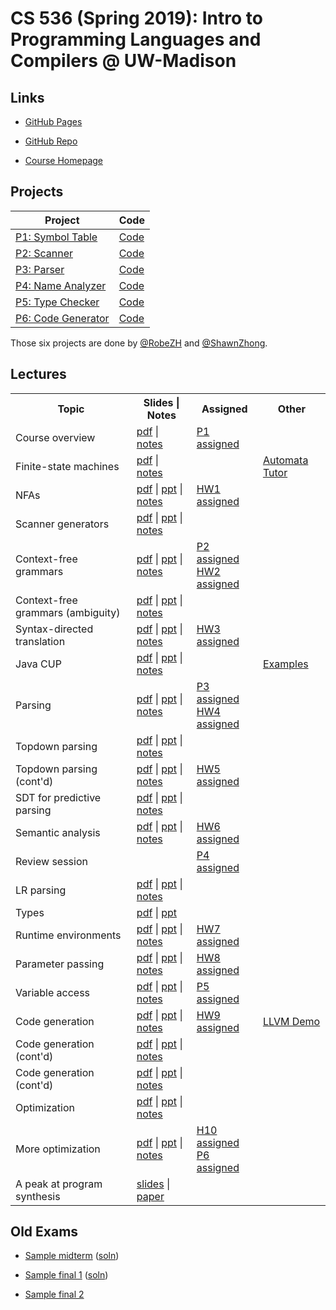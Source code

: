 # CS 536 (Spring 2019): Intro to Programming Languages and Compilers @ UW-Madison 

## Links

- [GitHub Pages](https://shawnzhong.github.io/CS536-Spring-2019/)

- [GitHub Repo](https://github.com/ShawnZhong/CS536-Spring-2019)

- [Course Homepage](http://pages.cs.wisc.edu/~loris/cs536/)

## Projects


|               Project            |   Code     |
| -------------------------------- | ---------- |
| [P1: Symbol Table](p1/p1.html)   | [Code](p1) |
| [P2: Scanner](p2/p2.html)        | [Code](p2) |
| [P3: Parser](p3/p3.html)         | [Code](p3) |
| [P4: Name Analyzer](p4/p4.html)  | [Code](p4) |
| [P5: Type Checker](p5/p5.html)   | [Code](p5) |
| [P6: Code Generator](p6/p6.html) | [Code](p6) |



Those six projects are done by [@RobeZH](https://github.com/541736690) and [@ShawnZhong](https://github.com/ShawnZhong).


## Lectures

<table class="tg">
   <tr>
      <th>Topic</th>
      <th>Slides | Notes</th>
      <th>Assigned</th>
      <th>Other</th>
   </tr>
   <tr>
      <td>Course overview</td>
      <td>
         <a href="slides/lec1.pdf">pdf</a> |
         <a href="readings/overview.html">notes</a>
      </td>
      <td>
         <a href="p1/p1.html">P1 assigned</a>
      </td>
      <td></td>
   </tr>
   <tr>
      <td>Finite-state machines</td>
      <td>
         <a href="slides/lec2.pdf">pdf</a> |
         <a href="readings/scanning.html">notes</a>
      </td>
      <td>
      </td>
      <td>
         <a href="tutorinfo.html">Automata Tutor</a>
      </td>
   </tr>
   <tr>
      <td>NFAs</td>
      <td>
         <a href="slides/lec3.pdf">pdf</a> |
         <a href="slides/lec3.pptx">ppt</a> |
         <a href="readings/scanning.html">notes</a>
      </td>
      <td>
         <a href="h1/h1.html">HW1 assigned</a>
      </td>
      <td></td>
   </tr>
   <tr>
      <td>Scanner generators</td>
      <td>
         <a href="slides/lec4.pdf">pdf</a> |
         <a href="slides/lec4.pptx">ppt</a> | 
         <a href="readings/JLex.html">notes</a>
      </td>
      <td>
      </td>
      <td></td>
   </tr>
   <tr>
      <td>Context-free grammars</td>
      <td>
         <a href="slides/lec5.pdf">pdf</a> |
         <a href="slides/lec5.pptx">ppt</a> |
         <a href="readings/CFGs.html">notes</a>
      </td>
      <td>
         <a href="p2/p2.html">P2 assigned</a> <br />
         <a href="h2/h2.html">HW2 assigned</a>
      </td>
      <td></td>
   </tr>
   <tr>
      <td>Context-free grammars (ambiguity)</td>
      <td>
         <a href="slides/lec6.pdf">pdf</a> |
         <a href="slides/lec6.pptx">ppt</a> | 
         <a href="readings/CFGs.html">notes</a>
      </td>
      <td></td>
      <td></td>
   </tr>
   <tr>
      <td>Syntax-directed translation</td>
      <td>
         <a href="slides/lec7.pdf">pdf</a> |
         <a href="slides/lec7.pptx">ppt</a> |
         <a href="readings/SDT.html">notes</a>
      </td>
      <td>
         <a href="h3/h3.html">HW3 assigned</a>
      </td>
      <td></td>
   </tr>
   <tr>
      <td>Java CUP</td>
      <td>
         <a href="slides/lec8.pdf">pdf</a> |
         <a href="slides/lec8.pptx">ppt</a> | 
         <a href="readings/CUP.html">notes</a>
      </td>
      <td>
      </td>
      <td>
         <a href="http://www2.cs.tum.edu/projekte/cup/examples.html">
         Examples</a>
      </td>
   </tr>
   <tr>
      <td>Parsing</td>
      <td>
         <a href="slides/lec9.pdf">pdf</a> |
         <a href="slides/lec9.pptx">ppt</a> |
         <a href="readings/Parsing.html">notes</a>
      </td>
      <td>
         <a href="p3/p3.html">P3 assigned</a><br>
         <a href="h4/h4.html">HW4 assigned</a>
      </td>
      <td></td>
   </tr>
   <tr>
      <td>Topdown parsing</td>
      <td>
         <a href="slides/lec10.pdf">pdf</a> |
         <a href="slides/lec10.pptx">ppt</a> | 
         <a href="readings/Topdown.html">notes</a>
      </td>
      <td></td>
      <td></td>
   </tr>
   <tr>
      <td>Topdown parsing (cont'd)</td>
      <td>
         <a href="slides/lec11.pdf">pdf</a> |
         <a href="slides/lec11.pptx">ppt</a> |
         <a href="readings/Topdown.html">notes</a>
      </td>
      <td>
         <a href="h5/h5.html">HW5 assigned</a>
      </td>
      <td></td>
   </tr>
   <tr>
      <td>SDT for predictive parsing</td>
      <td>
         <a href="slides/lec12.pdf">pdf</a> |
         <a href="slides/lec12.pptx">ppt</a> |
         <a href="readings/parsingSDT.html">notes</a>
      </td>
      <td>
      </td>
      <td>
      </td>
   </tr>
   <tr>
      <td>Semantic analysis</td>
      <td>
         <a href="slides/lec13.pdf">pdf</a> |
         <a href="slides/lec13.pptx">ppt</a> |
         <a href="readings/symtab.html">notes</a>
      </td>
      <td>
         <a href="h6/h6.html">HW6 assigned</a>
      </td>
      <td></td>
   </tr>
   <tr>
      <td>Review session</td>
      <td></td>
      <td>
         <a href="p4/p4.html">P4 assigned</a> <br />
      </td>
      <td></td>
   </tr>
   <tr>
      <td>LR parsing</td>
      <td>
         <a href="slides/lec14.pdf">pdf</a> |
         <a href="slides/lec14.pptx">ppt</a> |
         <a href="readings/LR.html">notes</a>
      </td>
      <td></td>
      <td></td>
   </tr>
   <tr>
      <td>
         Types
      </td>
      <td>
         <a href="slides/lec15.pdf">pdf</a> |
         <a href="slides/lec15.pptx">ppt</a>
      </td>
      <td></td>
      <td></td>
   </tr>
   <tr>
      <td>
         Runtime environments
      </td>
      <td>
         <a href="slides/lec16.pdf">pdf</a> |
         <a href="slides/lec16.pptx">ppt</a> |
         <a href="readings/runtime.html">notes</a>
      </td>
      <td>
         <a href="h7/h7.html">HW7 assigned</a>
      </td>
      <td></td>
   </tr>
   <tr>
      <td>
         Parameter passing
      </td>
      <td>
         <a href="slides/lec17.pdf">pdf</a> |
         <a href="slides/lec17.pptx">ppt</a> |
         <a href="readings/params.html">notes</a>
      </td>
      <td>
         <a href="h8/h8.html">HW8 assigned</a>
      </td>
      <td></td>
   </tr>
   <tr>
      <td>
         Variable access
      </td>
      <td>
         <a href="slides/lec18.pdf">pdf</a> |
         <a href="slides/lec18.pptx">ppt</a> | 
         <a href="readings/vars.html">notes</a>
      </td>
      <td>
         <a href="p5/p5.html">P5 assigned</a>
      </td>
      <td></td>
   </tr>
   <tr>
      <td>
         Code generation
      </td>
      <td>
         <a href="slides/lec19.pdf">pdf</a> |
         <a href="slides/lec19.pptx">ppt</a> |
         <a href="readings/codegen.html">notes</a>
      </td>
      <td>
         <a href="h9/h9.html">HW9 assigned</a>
      </td>
      <td>
         <a href="slides/lec19_code/demo.zip">LLVM Demo</a>
      </td>
   </tr>
   <tr>
      <td>
         Code generation (cont'd)
      </td>
      <td>
         <a href="slides/lec20.pdf">pdf</a> |
         <a href="slides/lec20.pptx">ppt</a> | 
         <a href="readings/codegen.html">notes</a>
      </td>
      <td>
      </td>
      <td></td>
   </tr>
   <tr>
      <td>
         Code generation (cont'd)
      </td>
      <td>
         <a href="slides/lec21.pdf">pdf</a> |
         <a href="slides/lec21.pptx">ppt</a> |
         <a href="readings/codegen.html">notes</a>
      </td>
      <td></td>
      <td></td>
   </tr>
   <tr>
      <td>
         Optimization
      </td>
      <td>
         <a href="slides/lec22.pdf">pdf</a> |
         <a href="slides/lec22.pptx">ppt</a> | 
         <a href="readings/optimization.html">notes</a>
      </td>
      <td></td>
      <td></td>
   </tr>
   <tr>
      <td>
         More optimization
      </td>
      <td>
         <a href="slides/lec23.pdf">pdf</a> |
         <a href="slides/lec23.pptx">ppt</a> |
         <a href="readings/optimization.html">notes</a>
      </td>
      <td>
         <a href="h10/h10.html">H10 assigned</a><br />
         <a href="p6/p6.html">P6 assigned</a>
      </td>
      <td></td>
   </tr>
   <tr>
      <td>A peak at program synthesis</td>
      <td>
         <a href="slides/2020-cs536-researchintro.pptx">slides</a> |
         <a href="https://pages.cs.wisc.edu/~loris/papers/cav18-qsygus.pdf">paper</a>
         <!--<a href="slides/compcert2.pdf">slides</a> |
            <a href="slides/compcert-CACM.pdf">paper</a>-->
      </td>
      <td>
      </td>
      <td>
         <!--<a href="https://www.cis.upenn.edu/~bcpierce/sf/current/index.html">Coq book</a>-->
      </td>
   </tr>
</table>


## Old Exams

- <a href="old_exams/midterm13.pdf">Sample midterm</a> (<a href="old_exams/midterm13soln.html">soln</a>)<br />

- <a href="old_exams/sample1.pdf">Sample final 1</a> (<a href="old_exams/sampleFinalPost.answers.html">soln</a>)<br />

- <a href="old_exams/sample2.pdf">Sample final 2</a><br />
